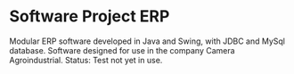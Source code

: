 # Software Project ERP
Modular ERP software developed in Java and Swing, with JDBC and MySql database. Software designed for use in the company Camera Agroindustrial. Status: Test not yet in use.
